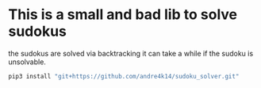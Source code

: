 # This is a small and bad lib to solve sudokus 

the sudokus are solved via backtracking it can take a while if the sudoku is unsolvable.

```bash
pip3 install "git+https://github.com/andre4k14/sudoku_solver.git"
```
